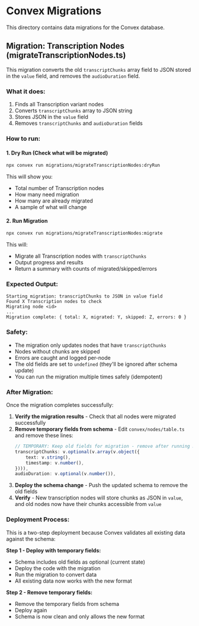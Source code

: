 # Convex Migrations

This directory contains data migrations for the Convex database.

## Migration: Transcription Nodes (migrateTranscriptionNodes.ts)

This migration converts the old `transcriptChunks` array field to JSON stored in the `value` field, and removes the `audioDuration` field.

### What it does:

1. Finds all Transcription variant nodes
2. Converts `transcriptChunks` array to JSON string
3. Stores JSON in the `value` field
4. Removes `transcriptChunks` and `audioDuration` fields

### How to run:

#### 1. Dry Run (Check what will be migrated)

```bash
npx convex run migrations/migrateTranscriptionNodes:dryRun
```

This will show you:
- Total number of Transcription nodes
- How many need migration
- How many are already migrated
- A sample of what will change

#### 2. Run Migration

```bash
npx convex run migrations/migrateTranscriptionNodes:migrate
```

This will:
- Migrate all Transcription nodes with `transcriptChunks`
- Output progress and results
- Return a summary with counts of migrated/skipped/errors

### Expected Output:

```
Starting migration: transcriptChunks to JSON in value field
Found X Transcription nodes to check
Migrating node <id>
...
Migration complete: { total: X, migrated: Y, skipped: Z, errors: 0 }
```

### Safety:

- The migration only updates nodes that have `transcriptChunks`
- Nodes without chunks are skipped
- Errors are caught and logged per-node
- The old fields are set to `undefined` (they'll be ignored after schema update)
- You can run the migration multiple times safely (idempotent)

### After Migration:

Once the migration completes successfully:

1. **Verify the migration results** - Check that all nodes were migrated successfully
2. **Remove temporary fields from schema** - Edit `convex/nodes/table.ts` and remove these lines:
   ```typescript
   // TEMPORARY: Keep old fields for migration - remove after running migrateTranscriptionNodes
   transcriptChunks: v.optional(v.array(v.object({
       text: v.string(),
       timestamp: v.number(),
   }))),
   audioDuration: v.optional(v.number()),
   ```
3. **Deploy the schema change** - Push the updated schema to remove the old fields
4. **Verify** - New transcription nodes will store chunks as JSON in `value`, and old nodes now have their chunks accessible from `value`

### Deployment Process:

This is a two-step deployment because Convex validates all existing data against the schema:

**Step 1 - Deploy with temporary fields:**
- Schema includes old fields as optional (current state)
- Deploy the code with the migration
- Run the migration to convert data
- All existing data now works with the new format

**Step 2 - Remove temporary fields:**
- Remove the temporary fields from schema
- Deploy again
- Schema is now clean and only allows the new format
